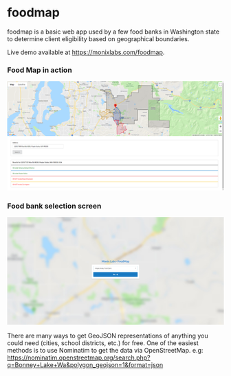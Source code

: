 # foodmap
foodmap is a basic web app used by a few food banks in Washington state to determine client eligibility  based on geographical boundaries.

Live demo available at https://monixlabs.com/foodmap.

### Food Map in action
![foodmap in action](_media/foodmap1.png?raw=true "food map in action")

### Food bank selection screen
![foodmap selection screen](_media/foodmap2.png?raw=true "food bank selection menu")

There are many ways to get GeoJSON representations of anything you could need (cities, school districts, etc.) for free. One of the easiest methods is to use Nominatim to get the data via OpenStreetMap.
e.g: https://nominatim.openstreetmap.org/search.php?q=Bonney+Lake+Wa&polygon_geojson=1&format=json